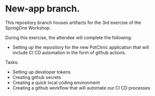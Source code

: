 # New-app branch.

This repository branch houses artifacts for the 3rd exercise of the SpringOne Workshop.

During this exercise, the attendee will complete the following:
- Setting up the repository for the new PotClinic application that will include CI CD automation in the form of github actions.

Tasks:
- Setting up developer tokens
- Creating github secrets
- Creating a quick local coding environment
- Creating a github workflow that will automate our CI CD processes
